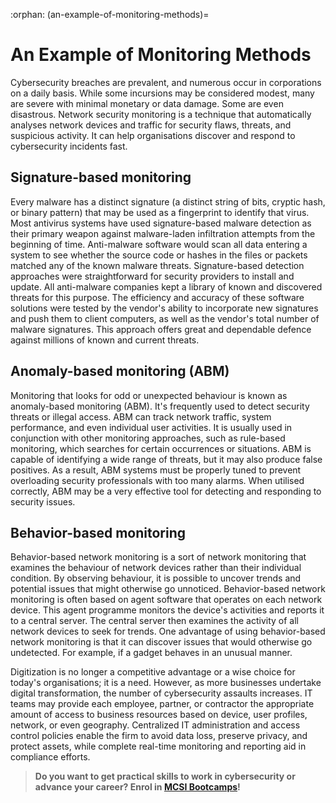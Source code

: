 :orphan:
(an-example-of-monitoring-methods)=
# An Example of Monitoring Methods
 
Cybersecurity breaches are prevalent, and numerous occur in corporations on a daily basis. While some incursions may be considered modest, many are severe with minimal monetary or data damage. Some are even disastrous. Network security monitoring is a technique that automatically analyses network devices and traffic for security flaws, threats, and suspicious activity. It can help organisations discover and respond to cybersecurity incidents fast.

## Signature-based monitoring

Every malware has a distinct signature (a distinct string of bits, cryptic hash, or binary pattern) that may be used as a fingerprint to identify that virus. Most antivirus systems have used signature-based malware detection as their primary weapon against malware-laden infiltration attempts from the beginning of time. Anti-malware software would scan all data entering a system to see whether the source code or hashes in the files or packets matched any of the known malware threats. Signature-based detection approaches were straightforward for security providers to install and update. All anti-malware companies kept a library of known and discovered threats for this purpose. The efficiency and accuracy of these software solutions were tested by the vendor's ability to incorporate new signatures and push them to client computers, as well as the vendor's total number of malware signatures. This approach offers great and dependable defence against millions of known and current threats.

## Anomaly-based monitoring (ABM)

Monitoring that looks for odd or unexpected behaviour is known as anomaly-based monitoring (ABM). It's frequently used to detect security threats or illegal access. ABM can track network traffic, system performance, and even individual user activities. It is usually used in conjunction with other monitoring approaches, such as rule-based monitoring, which searches for certain occurrences or situations. ABM is capable of identifying a wide range of threats, but it may also produce false positives. As a result, ABM systems must be properly tuned to prevent overloading security professionals with too many alarms. When utilised correctly, ABM may be a very effective tool for detecting and responding to security issues.

## Behavior-based monitoring

Behavior-based network monitoring is a sort of network monitoring that examines the behaviour of network devices rather than their individual condition. By observing behaviour, it is possible to uncover trends and potential issues that might otherwise go unnoticed. Behavior-based network monitoring is often based on agent software that operates on each network device. This agent programme monitors the device's activities and reports it to a central server. The central server then examines the activity of all network devices to seek for trends. One advantage of using behavior-based network monitoring is that it can discover issues that would otherwise go undetected. For example, if a gadget behaves in an unusual manner.

Digitization is no longer a competitive advantage or a wise choice for today's organisations; it is a need. However, as more businesses undertake digital transformation, the number of cybersecurity assaults increases. IT teams may provide each employee, partner, or contractor the appropriate amount of access to business resources based on device, user profiles, network, or even geography. Centralized IT administration and access control policies enable the firm to avoid data loss, preserve privacy, and protect assets, while complete real-time monitoring and reporting aid in compliance efforts.


> **Do you want to get practical skills to work in cybersecurity or advance your career? Enrol in [MCSI Bootcamps](https://www.mosse-institute.com/bootcamps.html)!**